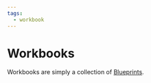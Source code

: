 ```yaml
---
tags:
  - workbook
---
```


# Workbooks

Workbooks are simply a collection of [Blueprints](./blueprints/blueprints.md).
